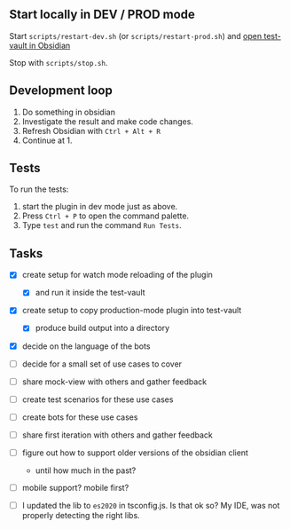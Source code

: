 ## Start locally in DEV / PROD mode

Start `scripts/restart-dev.sh` (or `scripts/restart-prod.sh`) and
[open test-vault in Obsidian](obsidian://open?vault=test-vault&file=README)

Stop with `scripts/stop.sh`.

## Development loop

1. Do something in obsidian
2. Investigate the result and make code changes.
3. Refresh Obsidian with `Ctrl + Alt + R`
4. Continue at 1.

## Tests

To run the tests:

1. start the plugin in dev mode just as above.
2. Press `Ctrl + P` to open the command palette.
3. Type `test` and run the command `Run Tests`.

## Tasks

* [x] create setup for watch mode reloading of the plugin
  * [x] and run it inside the test-vault
* [x] create setup to copy production-mode plugin into test-vault
  * [x] produce build output into a directory
* [x] decide on the language of the bots
* [ ] decide for a small set of use cases to cover
* [ ] share mock-view with others and gather feedback
* [ ] create test scenarios for these use cases
* [ ] create bots for these use cases
* [ ] share first iteration with others and gather feedback

* [ ] figure out how to support older versions of the obsidian client
  * until how much in the past?
* [ ] mobile support? mobile first?

* [ ] I updated the lib to `es2020` in tsconfig.js. Is that ok so? My IDE, was not properly detecting the right libs. 